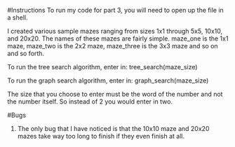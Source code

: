 #Instructions
To run my code for part 3, you will need to open up the file in a shell.

I created various sample mazes ranging from sizes 1x1 through 5x5, 10x10, and 20x20. The names of these mazes are fairly simple.
maze_one is the 1x1 maze, maze_two is the 2x2 maze, maze_three is the 3x3 maze and so on and so forth.

To run the tree search algorithm, enter in: tree_search(maze_size) 

To run the graph search algorithm, enter in: graph_search(maze_size)

The size that you choose to enter must be the word of the number and not the number itself. So instead of 2 you would enter in two.

#Bugs
1. The only bug that I have noticed is that the 10x10 maze and 20x20 mazes take way too long to finish if they even finish at all.
